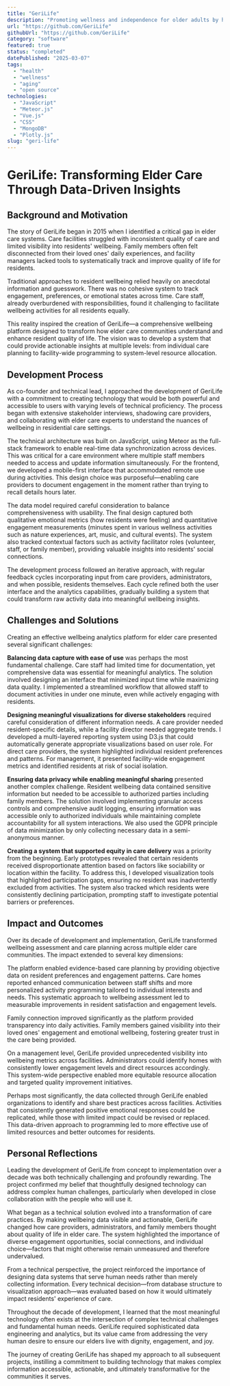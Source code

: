 ```yaml
---
title: "GeriLife"
description: "Promoting wellness and independence for older adults by helping coordinate care and support."
url: "https://github.com/GeriLife"
githubUrl: "https://github.com/GeriLife"
category: "software"
featured: true
status: "completed"
datePublished: "2025-03-07"
tags:
  - "health"
  - "wellness"
  - "aging"
  - "open source"
technologies:
  - "JavaScript"
  - "Meteor.js"
  - "Vue.js"
  - "CSS"
  - "MongoDB"
  - "Plotly.js"
slug: "geri-life"
---
```


# GeriLife: Transforming Elder Care Through Data-Driven Insights

## Background and Motivation

The story of GeriLife began in 2015 when I identified a critical gap in elder care systems. Care facilities struggled with inconsistent quality of care and limited visibility into residents' wellbeing. Family members often felt disconnected from their loved ones' daily experiences, and facility managers lacked tools to systematically track and improve quality of life for residents.

Traditional approaches to resident wellbeing relied heavily on anecdotal information and guesswork. There was no cohesive system to track engagement, preferences, or emotional states across time. Care staff, already overburdened with responsibilities, found it challenging to facilitate wellbeing activities for all residents equally.

This reality inspired the creation of GeriLife—a comprehensive wellbeing platform designed to transform how elder care communities understand and enhance resident quality of life. The vision was to develop a system that could provide actionable insights at multiple levels: from individual care planning to facility-wide programming to system-level resource allocation.

## Development Process

As co-founder and technical lead, I approached the development of GeriLife with a commitment to creating technology that would be both powerful and accessible to users with varying levels of technical proficiency. The process began with extensive stakeholder interviews, shadowing care providers, and collaborating with elder care experts to understand the nuances of wellbeing in residential care settings.

The technical architecture was built on JavaScript, using Meteor as the full-stack framework to enable real-time data synchronization across devices. This was critical for a care environment where multiple staff members needed to access and update information simultaneously. For the frontend, we developed a mobile-first interface that accommodated remote use during activities. This design choice was purposeful—enabling care providers to document engagement in the moment rather than trying to recall details hours later.

The data model required careful consideration to balance comprehensiveness with usability. The final design captured both qualitative emotional metrics (how residents were feeling) and quantitative engagement measurements (minutes spent in various wellness activities such as nature experiences, art, music, and cultural events). The system also tracked contextual factors such as activity facilitator roles (volunteer, staff, or family member), providing valuable insights into residents' social connections.

The development process followed an iterative approach, with regular feedback cycles incorporating input from care providers, administrators, and when possible, residents themselves. Each cycle refined both the user interface and the analytics capabilities, gradually building a system that could transform raw activity data into meaningful wellbeing insights.

## Challenges and Solutions

Creating an effective wellbeing analytics platform for elder care presented several significant challenges:

**Balancing data capture with ease of use** was perhaps the most fundamental challenge. Care staff had limited time for documentation, yet comprehensive data was essential for meaningful analytics. The solution involved designing an interface that minimized input time while maximizing data quality. I implemented a streamlined workflow that allowed staff to document activities in under one minute, even while actively engaging with residents.

**Designing meaningful visualizations for diverse stakeholders** required careful consideration of different information needs. A care provider needed resident-specific details, while a facility director needed aggregate trends. I developed a multi-layered reporting system using D3.js that could automatically generate appropriate visualizations based on user role. For direct care providers, the system highlighted individual resident preferences and patterns. For management, it presented facility-wide engagement metrics and identified residents at risk of social isolation.

**Ensuring data privacy while enabling meaningful sharing** presented another complex challenge. Resident wellbeing data contained sensitive information but needed to be accessible to authorized parties including family members. The solution involved implementing granular access controls and comprehensive audit logging, ensuring information was accessible only to authorized individuals while maintaining complete accountability for all system interactions. We also used the GDPR principle of data minimization by only collecting necessary data in a semi-anonymous manner.

**Creating a system that supported equity in care delivery** was a priority from the beginning. Early prototypes revealed that certain residents received disproportionate attention based on factors like sociability or location within the facility. To address this, I developed visualization tools that highlighted participation gaps, ensuring no resident was inadvertently excluded from activities. The system also tracked which residents were consistently declining participation, prompting staff to investigate potential barriers or preferences.

## Impact and Outcomes

Over its decade of development and implementation, GeriLife transformed wellbeing assessment and care planning across multiple elder care communities. The impact extended to several key dimensions:

The platform enabled evidence-based care planning by providing objective data on resident preferences and engagement patterns. Care homes reported enhanced communication between staff shifts and more personalized activity programming tailored to individual interests and needs. This systematic approach to wellbeing assessment led to measurable improvements in resident satisfaction and engagement levels.

Family connection improved significantly as the platform provided transparency into daily activities. Family members gained visibility into their loved ones' engagement and emotional wellbeing, fostering greater trust in the care being provided.

On a management level, GeriLife provided unprecedented visibility into wellbeing metrics across facilities. Administrators could identify homes with consistently lower engagement levels and direct resources accordingly. This system-wide perspective enabled more equitable resource allocation and targeted quality improvement initiatives.

Perhaps most significantly, the data collected through GeriLife enabled organizations to identify and share best practices across facilities. Activities that consistently generated positive emotional responses could be replicated, while those with limited impact could be revised or replaced. This data-driven approach to programming led to more effective use of limited resources and better outcomes for residents.

## Personal Reflections

Leading the development of GeriLife from concept to implementation over a decade was both technically challenging and profoundly rewarding. The project confirmed my belief that thoughtfully designed technology can address complex human challenges, particularly when developed in close collaboration with the people who will use it.

What began as a technical solution evolved into a transformation of care practices. By making wellbeing data visible and actionable, GeriLife changed how care providers, administrators, and family members thought about quality of life in elder care. The system highlighted the importance of diverse engagement opportunities, social connections, and individual choice—factors that might otherwise remain unmeasured and therefore undervalued.

From a technical perspective, the project reinforced the importance of designing data systems that serve human needs rather than merely collecting information. Every technical decision—from database structure to visualization approach—was evaluated based on how it would ultimately impact residents' experience of care.

Throughout the decade of development, I learned that the most meaningful technology often exists at the intersection of complex technical challenges and fundamental human needs. GeriLife required sophisticated data engineering and analytics, but its value came from addressing the very human desire to ensure our elders live with dignity, engagement, and joy.

The journey of creating GeriLife has shaped my approach to all subsequent projects, instilling a commitment to building technology that makes complex information accessible, actionable, and ultimately transformative for the communities it serves.
